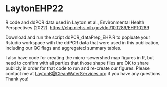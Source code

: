 # LaytonEHP22
R code and ddPCR data used in Layton et al., Environmental Health Perspectives (2022).  https://ehp.niehs.nih.gov/doi/10.1289/EHP10289


Download and run the script ddPCR_dataPrep_EHP.R to popluate your Rstudio workspace with the ddPCR data that were used in this publication, including our QC flags and aggregated summary tables. 

I also have code for creating the micro-sewershed map figures in R, but need to confirm with all parties that those shape files are OK to share publicly in order for that code to run and re-create our figures. Please contact me at LaytonB@CleanWaterServices.org if you have any questions. Thank you!
